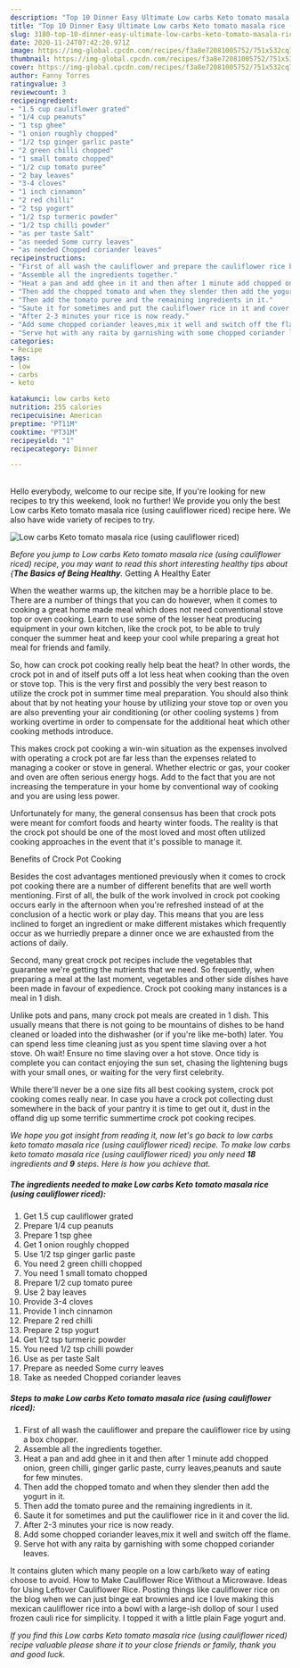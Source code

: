 ```yaml
---
description: "Top 10 Dinner Easy Ultimate Low carbs Keto tomato masala rice (using cauliflower riced)"
title: "Top 10 Dinner Easy Ultimate Low carbs Keto tomato masala rice (using cauliflower riced)"
slug: 3180-top-10-dinner-easy-ultimate-low-carbs-keto-tomato-masala-rice-using-cauliflower-riced
date: 2020-11-24T07:42:20.971Z
image: https://img-global.cpcdn.com/recipes/f3a8e72081005752/751x532cq70/low-carbs-keto-tomato-masala-rice-using-cauliflower-riced-recipe-main-photo.jpg
thumbnail: https://img-global.cpcdn.com/recipes/f3a8e72081005752/751x532cq70/low-carbs-keto-tomato-masala-rice-using-cauliflower-riced-recipe-main-photo.jpg
cover: https://img-global.cpcdn.com/recipes/f3a8e72081005752/751x532cq70/low-carbs-keto-tomato-masala-rice-using-cauliflower-riced-recipe-main-photo.jpg
author: Fanny Torres
ratingvalue: 3
reviewcount: 3
recipeingredient:
- "1.5 cup cauliflower grated"
- "1/4 cup peanuts"
- "1 tsp ghee"
- "1 onion roughly chopped"
- "1/2 tsp ginger garlic paste"
- "2 green chilli chopped"
- "1 small tomato chopped"
- "1/2 cup tomato puree"
- "2 bay leaves"
- "3-4 cloves"
- "1 inch cinnamon"
- "2 red chilli"
- "2 tsp yogurt"
- "1/2 tsp turmeric powder"
- "1/2 tsp chilli powder"
- "as per taste Salt"
- "as needed Some curry leaves"
- "as needed Chopped coriander leaves"
recipeinstructions:
- "First of all wash the cauliflower and prepare the cauliflower rice by using a box chopper."
- "Assemble all the ingredients together."
- "Heat a pan and add ghee in it and then after 1 minute add chopped onion, green chilli, ginger garlic paste, curry leaves,peanuts and saute for few minutes."
- "Then add the chopped tomato and when they slender then add the yogurt in it."
- "Then add the tomato puree and the remaining ingredients in it."
- "Saute it for sometimes and put the cauliflower rice in it and cover the lid."
- "After 2-3 minutes your rice is now ready."
- "Add some chopped coriander leaves,mix it well and switch off the flame."
- "Serve hot with any raita by garnishing with some chopped coriander leaves."
categories:
- Recipe
tags:
- low
- carbs
- keto

katakunci: low carbs keto 
nutrition: 255 calories
recipecuisine: American
preptime: "PT11M"
cooktime: "PT31M"
recipeyield: "1"
recipecategory: Dinner

---
```

<br>
Hello everybody, welcome to our recipe site, If you're looking for new recipes to try this weekend, look no further! We provide you only the best Low carbs Keto tomato masala rice (using cauliflower riced) recipe here. We also have wide variety of recipes to try.
<br>


![Low carbs Keto tomato masala rice (using cauliflower riced)](https://img-global.cpcdn.com/recipes/f3a8e72081005752/751x532cq70/low-carbs-keto-tomato-masala-rice-using-cauliflower-riced-recipe-main-photo.jpg)

<i>Before you jump to Low carbs Keto tomato masala rice (using cauliflower riced) recipe, you may want to read this short interesting healthy tips about {<strong>The Basics of Being Healthy</strong>.</i>
Getting A Healthy Eater


When the weather warms up, the kitchen may be a horrible place to be. There are a number of things that you can do however, when it comes to cooking a great home made meal which does not need conventional stove top or oven cooking. Learn to use some of the lesser heat producing equipment in your own kitchen, like the crock pot, to be able to truly conquer the summer heat and keep your cool while preparing a great hot meal for friends and family.

So, how can crock pot cooking really help beat the heat? In other words, the crock pot in and of itself puts off a lot less heat when cooking than the oven or stove top. This is the very first and possibly the very best reason to utilize the crock pot in summer time meal preparation. You should also think about that by not heating your house by utilizing your stove top or oven you are also preventing your air conditioning (or other cooling systems ) from working overtime in order to compensate for the additional heat which other cooking methods introduce.

This makes crock pot cooking a win-win situation as the expenses involved with operating a crock pot are far less than the expenses related to managing a cooker or stove in general. Whether electric or gas, your cooker and oven are often serious energy hogs. Add to the fact that you are not increasing the temperature in your home by conventional way of cooking and you are using less power.

Unfortunately for many, the general consensus has been that crock pots were meant for comfort foods and hearty winter foods.  The reality is that the crock pot should be one of the most loved and most often utilized cooking approaches in the event that it's possible to manage it.  

Benefits of Crock Pot Cooking

Besides the cost advantages mentioned previously when it comes to crock pot cooking there are a number of different benefits that are well worth mentioning. First of all, the bulk of the work involved in crock pot cooking occurs early in the afternoon when you're refreshed instead of at the conclusion of a hectic work or play day. This means that you are less inclined to forget an ingredient or make different mistakes which frequently occur as we hurriedly prepare a dinner once we are exhausted from the actions of daily.

Second, many great crock pot recipes include the vegetables that guarantee we're getting the nutrients that we need. So frequently, when preparing a meal at the last moment, vegetables and other side dishes have been made in favour of expedience. Crock pot cooking many instances is a meal in 1 dish.

 Unlike pots and pans, many crock pot meals are created in 1 dish. This usually means that there is not going to be mountains of dishes to be hand cleaned or loaded into the dishwasher (or if you're like me-both) later. You can spend less time cleaning just as you spent time slaving over a hot stove. Oh wait! Ensure no time slaving over a hot stove. Once tidy is complete you can contact enjoying the sun set, chasing the lightening bugs with your small ones, or waiting for the very first celebrity.

While there'll never be a one size fits all best cooking system, crock pot cooking comes really near. In case you have a crock pot collecting dust somewhere in the back of your pantry it is time to get out it, dust in the offand dig up some terrific summertime crock pot cooking recipes.


<i>We hope you got insight from reading it, now let's go back to low carbs keto tomato masala rice (using cauliflower riced) recipe. To make low carbs keto tomato masala rice (using cauliflower riced) you only need <strong>18</strong> ingredients and <strong>9</strong> steps. Here is how you achieve that.
</i>

##### The ingredients needed to make Low carbs Keto tomato masala rice (using cauliflower riced):

1. Get 1.5 cup cauliflower grated
1. Prepare 1/4 cup peanuts
1. Prepare 1 tsp ghee
1. Get 1 onion roughly chopped
1. Use 1/2 tsp ginger garlic paste
1. You need 2 green chilli chopped
1. You need 1 small tomato chopped
1. Prepare 1/2 cup tomato puree
1. Use 2 bay leaves
1. Provide 3-4 cloves
1. Provide 1 inch cinnamon
1. Prepare 2 red chilli
1. Prepare 2 tsp yogurt
1. Get 1/2 tsp turmeric powder
1. You need 1/2 tsp chilli powder
1. Use as per taste Salt
1. Prepare as needed Some curry leaves
1. Take as needed Chopped coriander leaves


##### Steps to make Low carbs Keto tomato masala rice (using cauliflower riced):

1. First of all wash the cauliflower and prepare the cauliflower rice by using a box chopper.
1. Assemble all the ingredients together.
1. Heat a pan and add ghee in it and then after 1 minute add chopped onion, green chilli, ginger garlic paste, curry leaves,peanuts and saute for few minutes.
1. Then add the chopped tomato and when they slender then add the yogurt in it.
1. Then add the tomato puree and the remaining ingredients in it.
1. Saute it for sometimes and put the cauliflower rice in it and cover the lid.
1. After 2-3 minutes your rice is now ready.
1. Add some chopped coriander leaves,mix it well and switch off the flame.
1. Serve hot with any raita by garnishing with some chopped coriander leaves.


It contains gluten which many people on a low carb/keto way of eating choose to avoid. How to Make Cauliflower Rice Without a Microwave. Ideas for Using Leftover Cauliflower Rice. Posting things like cauliflower rice on the blog when we can just binge eat brownies and ice I love making this mexican cauliflower rice into a bowl with a large-ish dollop of sour I used frozen cauli rice for simplicity. I topped it with a little plain Fage yogurt and. 

<i>If you find this Low carbs Keto tomato masala rice (using cauliflower riced) recipe valuable please share it to your close friends or family, thank you and good luck.</i>
